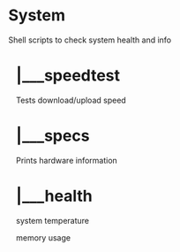 # System
   Shell scripts to check system health and info

# &ensp;|___speedtest
   &ensp;&ensp;Tests download/upload speed

# &ensp;|___specs
   &ensp;&ensp;Prints hardware information

# &ensp;|___health
   &ensp;&ensp;system temperature

   &ensp;&ensp;memory usage
